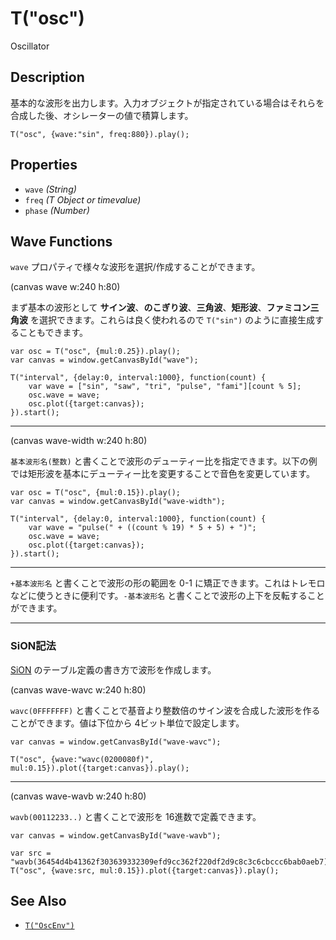 T("osc")
========
Oscillator

## Description ##
基本的な波形を出力します。入力オブジェクトが指定されている場合はそれらを合成した後、オシレーターの値で積算します。

```timbre
T("osc", {wave:"sin", freq:880}).play();
```

## Properties ##
- `wave` _(String)_
- `freq` _(T Object or timevalue)_
- `phase` _(Number)_

## Wave Functions ##
`wave` プロパティで様々な波形を選択/作成することができます。

(canvas wave w:240 h:80)

まず基本の波形として **サイン波**、**のこぎり波**、**三角波**、**矩形波**、**ファミコン三角波** を選択できます。これらは良く使われるので `T("sin")` のように直接生成することもできます。

```timbre
var osc = T("osc", {mul:0.25}).play();
var canvas = window.getCanvasById("wave");

T("interval", {delay:0, interval:1000}, function(count) {
    var wave = ["sin", "saw", "tri", "pulse", "fami"][count % 5];
    osc.wave = wave;
    osc.plot({target:canvas});    
}).start();
```

- - -

(canvas wave-width w:240 h:80)

`基本波形名(整数)` と書くことで波形のデューティー比を指定できます。以下の例では矩形波を基本にデューティー比を変更することで音色を変更しています。

```timbre
var osc = T("osc", {mul:0.15}).play();
var canvas = window.getCanvasById("wave-width");

T("interval", {delay:0, interval:1000}, function(count) {
    var wave = "pulse(" + ((count % 19) * 5 + 5) + ")";
    osc.wave = wave;
    osc.plot({target:canvas});    
}).start();
```

- - -

`+基本波形名` と書くことで波形の形の範囲を 0-1 に矯正できます。これはトレモロなどに使うときに便利です。`-基本波形名` と書くことで波形の上下を反転することができます。

- - -

### SiON記法 ###
[SiON](http://mmltalks.appspot.com/document/siopm_mml_ref_05.html) のテーブル定義の書き方で波形を作成します。

(canvas wave-wavc w:240 h:80)

`wavc(0FFFFFFF)` と書くことで基音より整数倍のサイン波を合成した波形を作ることができます。値は下位から 4ビット単位で設定します。


```timbre
var canvas = window.getCanvasById("wave-wavc");

T("osc", {wave:"wavc(0200080f)", mul:0.15}).plot({target:canvas}).play();
```

- - -

(canvas wave-wavb w:240 h:80)

`wavb(00112233..)` と書くことで波形を 16進数で定義できます。



```timbre
var canvas = window.getCanvasById("wave-wavb");

var src = "wavb(36454d4b41362f303639332309efd9cc362f220df2d9c8c3c6cbccc6bab0aeb7)";
T("osc", {wave:src, mul:0.15}).plot({target:canvas}).play();
```

## See Also ##
- [`T("OscEnv")`](/timbre.js/docs/ja/OscEnv.html)
